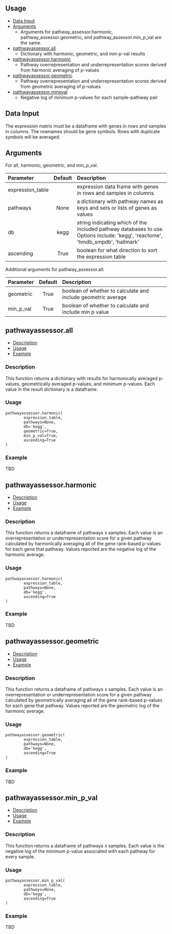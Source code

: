 ## Usage
- [Data Input](#data-input)
- [Arguments](#arguments)
   - Arguments for pathway_assessor.harmonic, pathway_assessor.geometric, and pathway_assessor.min_p_val are the same.
- [pathwayassessor.all](#all)
   - Dictionary with harmonic, geometric, and min-p-val results
- [pathwayassessor.harmonic](#harmonic)
   - Pathway overrepresentation and underrepresentation scores derived from harmonic averaging of p-values
- [pathwayassessor.geometric](#geometric)
   - Pathway overrepresentation and underrepresentation scores derived from geometric averaging of p-values
- [pathwayassessor.minpval](#minpval)
   - Negative log of minimum p-values for each sample-pathway pair


## Data Input
The expression matrix must be a dataframe with genes in rows and samples in columns. 
The rownames should be gene symbols. Rows with duplicate symbols will be averaged.

## Arguments
For all, harmonic, geometric, and min_p_val.

| Parameter                 | Default       | Description   |	
| :------------------------ |:-------------:| :-------------|
| expression_table	       |	          | expression data frame with genes in rows and samples in columns.
| pathways         | None           |a dictionary with pathway names as keys and sets or lists of genes as values
| db 	       |	kegg	            |string indicating which of the included pathway databases to use. Options include: 'kegg', 'reactome', 'hmdb_smpdb', 'hallmark'
| ascending  		       | True	           | boolean for what direction to sort the expression table

Additional arguments for pathway_assessor.all:

| Parameter                 | Default       | Description   |	
| :------------------------ |:-------------:| :-------------|
| geometric	       |True	          | boolean of whether to calculate and include geometric average
| min_p_val         | True           |boolean of whether to calculate and include min p value

## pathwayassessor.all
- [Description](#description)
- [Usage](#usage)
- [Example](#example)


### Description

This function returns a dictionary with results for harmonically averaged p-values, 
geometrically averaged p-values, and minimum p-values. Each value in the result dictionary
is a dataframe.

### Usage
```
pathwayassessor.harmonic(
        expression_table,
        pathways=None,
        db='kegg',
        geometric=True,
        min_p_val=True,
        ascending=True
)
```

### Example
TBD

## pathwayassessor.harmonic
- [Description](#description)
- [Usage](#usage)
- [Example](#example)


### Description

This function returns a dataframe of pathways x samples. 
Each value is an overrepresentation or underrepresentation score for a given pathway 
calculated by harmonically averaging all of the gene rank-based p-values for each gene 
that pathway. Values reported are the negative log of the harmonic average.

### Usage
```
pathwayassessor.harmonic(
        expression_table,
        pathways=None,
        db='kegg',
        ascending=True
)
```

### Example
TBD


## pathwayassessor.geometric
- [Description](#description)
- [Usage](#usage)
- [Example](#example)


### Description

This function returns a dataframe of pathways x samples. 
Each value is an overrepresentation or underrepresentation score for a given pathway 
calculated by geometrically averaging all of the gene rank-based p-values for each gene 
that pathway. Values reported are the geometric log of the harmonic average.

### Usage
```
pathwayassessor.geometric(
        expression_table,
        pathways=None,
        db='kegg',
        ascending=True
)
```

### Example
TBD

## pathwayassessor.min_p_val
- [Description](#description)
- [Usage](#usage)
- [Example](#example)


### Description

This function returns a dataframe of pathways x samples. 
Each value is the negative log of the minimum p-value associated with each 
pathway for every sample. 

### Usage
```
pathwayassessor.min_p_val(
        expression_table,
        pathways=None,
        db='kegg',
        ascending=True
)
```

### Example
TBD